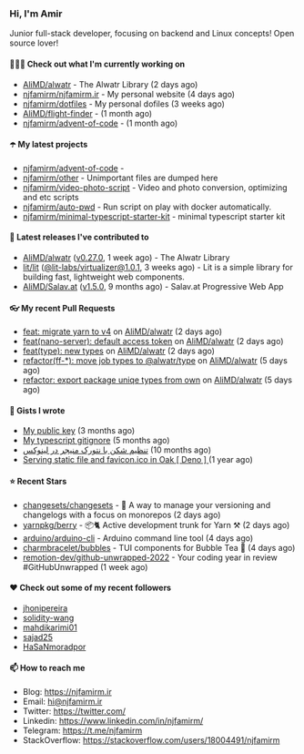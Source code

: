 ### Hi, I'm Amir

Junior full-stack developer, focusing on backend and Linux concepts!
Open source lover!

#### 👨🏻‍💻 Check out what I'm currently working on

- [AliMD/alwatr](https://github.com/AliMD/alwatr) - The Alwatr Library (2 days ago)
- [njfamirm/njfamirm.ir](https://github.com/njfamirm/njfamirm.ir) - My personal website (4 days ago)
- [njfamirm/dotfiles](https://github.com/njfamirm/dotfiles) - My personal dofiles (3 weeks ago)
- [AliMD/flight-finder](https://github.com/AliMD/flight-finder) -  (1 month ago)
- [njfamirm/advent-of-code](https://github.com/njfamirm/advent-of-code) -  (1 month ago)

#### ☂️ My latest projects

- [njfamirm/advent-of-code](https://github.com/njfamirm/advent-of-code) - 
- [njfamirm/other](https://github.com/njfamirm/other) - Unimportant files are dumped here
- [njfamirm/video-photo-script](https://github.com/njfamirm/video-photo-script) - Video and photo conversion, optimizing and etc scripts
- [njfamirm/auto-pwd](https://github.com/njfamirm/auto-pwd) - Run script on play with docker automatically.
- [njfamirm/minimal-typescript-starter-kit](https://github.com/njfamirm/minimal-typescript-starter-kit) - minimal typescript starter kit

#### 🎉 Latest releases I've contributed to

- [AliMD/alwatr](https://github.com/AliMD/alwatr) ([v0.27.0](https://github.com/AliMD/alwatr/releases/tag/v0.27.0), 1 week ago) - The Alwatr Library
- [lit/lit](https://github.com/lit/lit) ([@lit-labs/virtualizer@1.0.1](https://github.com/lit/lit/releases/tag/%40lit-labs/virtualizer%401.0.1), 3 weeks ago) - Lit is a simple library for building fast, lightweight web components.
- [AliMD/Salav.at](https://github.com/AliMD/Salav.at) ([v1.5.0](https://github.com/AliMD/Salav.at/releases/tag/v1.5.0), 9 months ago) - Salav.at Progressive Web App

#### 👓 My recent Pull Requests

- [feat: migrate yarn to v4](https://github.com/AliMD/alwatr/pull/625) on [AliMD/alwatr](https://github.com/AliMD/alwatr) (2 days ago)
- [feat(nano-server): default access token](https://github.com/AliMD/alwatr/pull/624) on [AliMD/alwatr](https://github.com/AliMD/alwatr) (2 days ago)
- [feat(type): new types](https://github.com/AliMD/alwatr/pull/621) on [AliMD/alwatr](https://github.com/AliMD/alwatr) (2 days ago)
- [refactor(ff-*): move job types to @alwatr/type](https://github.com/AliMD/alwatr/pull/613) on [AliMD/alwatr](https://github.com/AliMD/alwatr) (5 days ago)
- [refactor: export package uniqe types from own](https://github.com/AliMD/alwatr/pull/611) on [AliMD/alwatr](https://github.com/AliMD/alwatr) (5 days ago)

#### 📓 Gists I wrote

- [My public key](https://gist.github.com/879f720c9ca74a0934ce571b7285ed34) (3 months ago)
- [My typescript gitignore](https://gist.github.com/6a40b1912daab3f91a02a7b53f3f76c3) (5 months ago)
- [تنظیم شکن با نتورک منیجر در لینوکس](https://gist.github.com/cc40c344e89bdcdf77085cbf1fc05162) (10 months ago)
- [Serving static file and favicon.ico in Oak [ Deno ] ](https://gist.github.com/9bcaca2b6a672e729c099193b4aafe9f) (1 year ago)

#### ⭐ Recent Stars

- [changesets/changesets](https://github.com/changesets/changesets) - 🦋       A way to manage your versioning and changelogs with a focus on monorepos (2 days ago)
- [yarnpkg/berry](https://github.com/yarnpkg/berry) - 📦🐈 Active development trunk for Yarn ⚒ (2 days ago)
- [arduino/arduino-cli](https://github.com/arduino/arduino-cli) - Arduino command line tool (4 days ago)
- [charmbracelet/bubbles](https://github.com/charmbracelet/bubbles) - TUI components for Bubble Tea 🫧 (4 days ago)
- [remotion-dev/github-unwrapped-2022](https://github.com/remotion-dev/github-unwrapped-2022) - Your coding year in review #GitHubUnwrapped (1 week ago)

#### ♥️ Check out some of my recent followers

- [jhonipereira](https://github.com/jhonipereira)
- [solidity-wang](https://github.com/solidity-wang)
- [mahdikarimi01](https://github.com/mahdikarimi01)
- [sajad25](https://github.com/sajad25)
- [HaSaNmoradpor](https://github.com/HaSaNmoradpor)

#### 📫 How to reach me

- Blog: https://njfamirm.ir
- Email: hi@njfamirm.ir
- Twitter: https://twitter.com/
- Linkedin: https://www.linkedin.com/in/njfamirm/
- Telegram: https://t.me/njfamirm
- StackOverflow: https://stackoverflow.com/users/18004491/njfamirm
